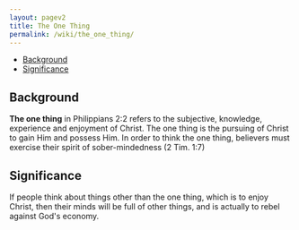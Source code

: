 ```yaml
---
layout: pagev2
title: The One Thing
permalink: /wiki/the_one_thing/
---
```

- [Background](#background)
- [Significance](#significance)

## Background

**The one thing** in Philippians 2:2 refers to the subjective, knowledge, experience and enjoyment of Christ. The one thing is the pursuing of Christ to gain Him and possess Him. In order to think the one thing, believers must exercise their spirit of sober-mindedness (2 Tim. 1:7)

## Significance

If people think about things other than the one thing, which is to enjoy Christ, then their minds will be full of other things, and is actually to rebel against God's economy. 
